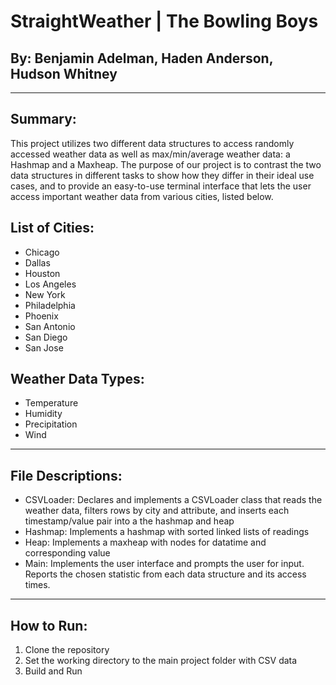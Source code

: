 
# StraightWeather | The Bowling Boys
## By: Benjamin Adelman, Haden Anderson, Hudson Whitney
----------
## Summary:

This project utilizes two different data structures to access randomly accessed weather data as well as max/min/average weather data: a Hashmap and a Maxheap. The purpose of our project is to contrast the two data structures in different tasks to show how they differ in their ideal use cases, and to provide an easy-to-use terminal interface that lets the user access important weather data from various cities, listed below.

## List of Cities:
- Chicago
- Dallas
- Houston
- Los Angeles
- New York
- Philadelphia
- Phoenix
- San Antonio
- San Diego
- San Jose

## Weather Data Types:
- Temperature
- Humidity
- Precipitation
- Wind
----------
## File Descriptions:
- CSVLoader: Declares and implements a CSVLoader class that reads the weather data, filters rows by city and attribute, and inserts each timestamp/value pair into a the hashmap and heap
- Hashmap: Implements a hashmap with sorted linked lists of readings
- Heap: Implements a maxheap with nodes for datatime and corresponding value
- Main: Implements the user interface and prompts the user for input. Reports the chosen statistic from each data structure and its access times.
----------
## How to Run:
1. Clone the repository
2. Set the working directory to the main project folder with CSV data
3. Build and Run


